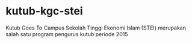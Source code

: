 # kutub-kgc-stei
Kutub Goes To Campus Sekolah Tinggi Ekonomi Islam (STEI) merupakan salah satu program pengurus kutub periode 2015
